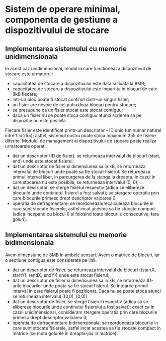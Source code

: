 # Sistem de operare minimal, componenta de gestiune a dispozitivului de stocare
## Implementarea sistemului cu memorie unidimensionala
In acest caz unidimensional, modul in care functioneaza dispozitivul de stocare este
urmatorul:
- capacitatea de stocare a dispozitivului este data si fixata la 8MB;
- capacitatea de stocare a dispozitivului este impartita in blocuri de cate 8kB fiecare;
- intr-un bloc poate fi stocat continut dintr-un singur fisier;
- un fisier are nevoie de cel putin doua blocuri pentru stocare;
- se presupune ca un fisier stocat este stocat contiguu;
- daca un fisier nu se poate stoca contiguu atunci scrierea sa pe dispozitiv nu este posibila.

Fiecare fisier este identificat printr-un descriptor - ID unic (un numar natural intre 1
si 255); astfel, sistemul nostru poate stoca maximum 255 de fisiere diferite.
Modulul de management al dispozitivului de stocare poate realiza urmatoarele operatii:

- dat un descriptor (ID de fisier), se returneaza intervalul de blocuri (start, end) unde este
stocat fisierul;
- dat un descriptor de fisier si dimensiunea sa in kB, se returneaza intervalul de blocuri unde
poate sa fie stocat fisierul. Se returneaza primul interval liber, in parcurgerea de la stanga la
dreapta. In cazul in care stocarea nu este posibila, se returneaza intervalul (0, 0);
- dat un descriptor, se sterge fisierul respectiv (adica se elibereze blocurile unde continutul
fisierul a fost salvat); se stergere operatia prin care blocurile primesc drept descriptor
valoarea 0;
- operatia de defragmentare: se reordoneaza/recalculeaza blocurile in care sunt stocate fisierele, astfel
incat acestea sa fie stocate compact (adica incepand cu blocul 0 si folosind toate blocurile
consecutive, fara goluri).

## Implementarea sistemului cu memorie bidimensionala 
Avem dimensiune de 8MB in ambele sensuri. Avem o matrice de blocuri, iar o sectiune contigua este considerata pe linii.
- dat un descriptor de fisier, se returneaza intervalul de blocuri ((startX, startY), (endX,
endY)) unde este stocat fisierul;
- dat un descriptor de fisier si dimensiunea sa in kB, se returneaza ID-urile blocurilor unde
poate sa fie stocat fisierul. Se intoarce primul interval in care fisierul poate fi pozitionat.
Daca nu se poate stoca atunci se returneaza intervalul ((0,0), (0,0))
- dat un descriptor de fisier, se sterge fisierul respectiv (adica sa se elibereze blocurile unde
continutul fisierului a fost salvat); exact ca in cazul unidimensional, consideram stergere operatia prin care blocurile primesc drept descriptor valoarea 0;
- operatia de defragmentare bidimensionala; se reordoneaza blocurile in care sunt stocate fisierele,
astfel incat acestea sa fie stocate compact in matrice (se muta golurile in dreapta-jos in matrice).
